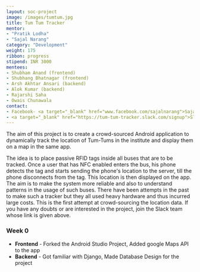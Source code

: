 ```yaml
---
layout: soc-project
image: /images/tumtum.jpg
title: Tum Tum Tracker
mentor:
- "Pratik Lodha"
- "Sajal Narang"
category: "Development"
weight: 175
ribbon: progress
stipend: INR 3000
mentees:
- Shubham Anand (frontend)
- Shubhang Bhatnagar (frontend)
- Arsh Akhtar Ansari (backend)
- Alok Kumar (backend)
- Rajarshi Saha
- Owais Chunawala
contact:
- Facebook- <a target="_blank" href="www.facebook.com/sajalnarang">Sajal Narang</a>
- <a target="_blank" href="https://tum-tum-tracker.slack.com/signup">Slack</a> (Sign in using iitb.ac.in email)
---
```


The aim of this project is to create a crowd-sourced Android application to dynamically track the location of Tum-Tums in the institute and display them on a map in the same app.

<!--break-->

The idea is to place passive RFID tags inside all buses that are to be tracked. Once a user that has NFC enabled enters the bus, his phone detects the tag and starts sending the phone's location to the server, till the phone disconnects from the tag. This location is then displayed on the app. The aim is to make the system more reliable and also to understand patterns in the usage of such buses. There have been attempts in the past to make such a tracker but they all used heavy hardware and thus incurred large costs. This is the first attempt at crowd-sourcing the location data. If you have any doubts or are interested in the project, join the Slack team whose link is given above.

### Week 0
* **Frontend** - Forked the Android Studio Project, Added google Maps API to the app
* **Backend** - Got familiar with Django, Made Database Design for the project

